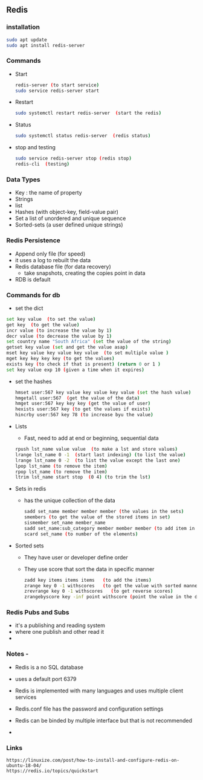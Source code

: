 ## Redis 

### installation  

```sh
sudo apt update
sudo apt install redis-server
```

### Commands

- Start 

  ```sh
  redis-server (to start service)
  sudo service redis-server start
  ```

- Restart

  ```sh
  sudo systemctl restart redis-server  (start the redis)
  ```

- Status 

  ```sh
  sudo systemctl status redis-server  (redis status)
  ```

- stop and testing 

  ```sh
  sudo service redis-server stop (redis stop)
  redis-cli  (testing)
  ```

### Data Types 

- Key : the name of property
- Strings 
- list
- Hashes (with object-key, field-value pair)
- Set a list of unordered and unique sequence
- Sorted-sets (a user defined unique strings)

### Redis Persistence

-  Append only file (for speed)
  - it uses a log to rebuilt the data
- Redis database file  (for data recovery)
  - take snapshots, creating the copies point in data
- RDB is default 

### Commands for db 

- set the dict

```sh
set key value  (to set the value)
get key  (to get the value)
incr value (to increase the value by 1)
decr value (to decrease the value by 1)
set country name "South Africa" (set the value of the string)
getset key value (set and get the value asap)
mset key value key value key value  (to set multiple value )
mget key key key key (to get the values)
exists key (to check if that is present) (return 0 or 1 )
set key value exp 10 (given a time when it expires)

```

- set the hashes

  ```sh
  hmset user:567 key value key value key value (set the hash value)
  hmgetall user:567  (get the value of the data)
  hmget user:567 key key key (get the value of user)
  hexists user:567 key (to get the values if exists)
  hincrby user:567 key 78 (to increase byu the value)
  
  ```

- Lists 

  - Fast, need to add at end or beginning, sequential data 

  ```sh
  rpush lst_name value value  (to make a lst and store values)
  lrange lst_name 0 -1  (start last indexing) (to list the value)
  lrange lst_name 0 -2  (to list the value except the last one)
  lpop lst_name (to remove the item)
  rpop lst_name (to remove the item)
  ltrim lst_name start stop  (0 4) (to trim the lst)
  ```

- Sets in redis

  - has the unique collection of the data 

    ```sh
    sadd set_name member member member (the values in the sets)
    smembers (to get the value of the stored items in set)
    sismember set_name member_name
    sadd set_name:sub_category member member member (to add item in subcategory)
    scard set_name (to number of the elements)
    
    ```

- Sorted sets

  - They have user or developer define order

  - They use score that sort the data in specific manner 

    ```sh
    zadd key items items items   (to add the items)
    zrange key 0 -1 withscores   (to get the value with sorted manner)
    zrevrange key 0 -1 withscores   (to get reverse scores)
    zrangebyscore key -inf point withscore (point the value in the db)  (withscore the sorting type)\
    ```

### Redis Pubs and Subs 

- it's a publishing and reading system 
- where one publish and other read it 
- 





### Notes - 

- Redis is a no SQL database

- uses a default port 6379

- Redis is implemented with many languages and uses multiple client services

- Redis.conf file has the password and configuration settings

- Redis can be binded by multiple interface but that is not recommended

- 

  









### Links 

```text
https://linuxize.com/post/how-to-install-and-configure-redis-on-ubuntu-18-04/
https://redis.io/topics/quickstart
```

